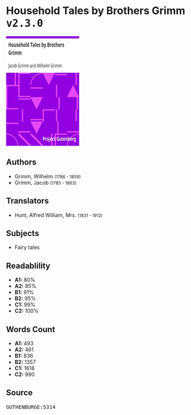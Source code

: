 # Household Tales by Brothers Grimm <kbd>v2.3.0</kbd>

![](./cover.medium.jpg "")

## Authors


 - Grimm, Wilhelm <small>(1786 - 1859)</small>
 - Grimm, Jacob <small>(1785 - 1863)</small>

## Translators


 - Hunt, Alfred William, Mrs. <small>(1831 - 1912)</small>

## Subjects


 - Fairy tales

## Readablility


 - **A1:** 80%
 - **A2:** 85%
 - **B1:** 91%
 - **B2:** 95%
 - **C1:** 99%
 - **C2:** 100%

## Words Count


 - **A1:** 493
 - **A2:** 461
 - **B1:** 836
 - **B2:** 1357
 - **C1:** 1618
 - **C2:** 990

## Source


<kbd>GUTHENBURGE:5314</kbd>
